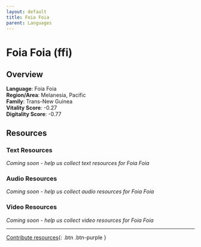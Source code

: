 ```yaml
---
layout: default
title: Foia Foia
parent: Languages
---
```


# Foia Foia (ffi)

## Overview

**Language**: Foia Foia  
**Region/Area**: Melanesia, Pacific  
**Family**: Trans-New Guinea  
**Vitality Score**: -0.27  
**Digitality Score**: -0.77  

## Resources

### Text Resources
*Coming soon - help us collect text resources for Foia Foia*

### Audio Resources
*Coming soon - help us collect audio resources for Foia Foia*

### Video Resources
*Coming soon - help us collect video resources for Foia Foia*

---

[Contribute resources](https://fairtrain.github.io/){: .btn .btn-purple }
